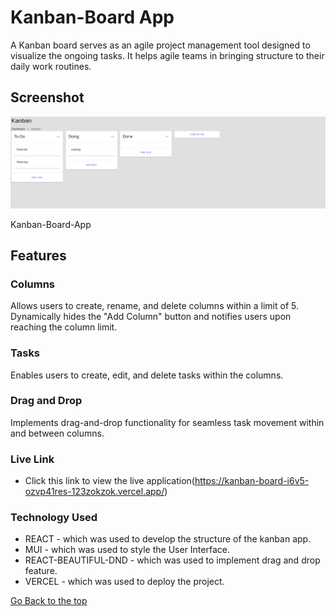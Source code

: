 # Kanban-Board App

A Kanban board serves as an agile project management tool designed to visualize the ongoing tasks.
It helps agile teams in bringing structure to their daily work routines.

## Screenshot

![image](<Screenshot from 2023-11-20 09-53-27.png>)


<p>Kanban-Board-App </p>


## Features

### Columns

Allows users to create, rename, and delete columns within a limit of 5.
Dynamically hides the "Add Column" button and notifies users upon reaching the column limit.
### Tasks

Enables users to create, edit, and delete tasks within the columns.
### Drag and Drop

Implements drag-and-drop functionality for seamless task movement within and between columns.

### Live Link

- Click this link to view the live application(https://kanban-board-i6v5-ozvp41res-123zokzok.vercel.app/)

### Technology Used

- REACT - which was used to develop the structure of the kanban app.
- MUI - which was used to style the User Interface.
- REACT-BEAUTIFUL-DND - which was used to implement drag and drop feature.
- VERCEL - which was used to deploy the project.

[Go Back to the top](#Kanban-app)
